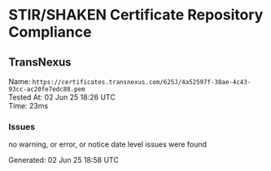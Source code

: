 # STIR/SHAKEN Certificate Repository Compliance

## TransNexus

Name: `https://certificates.transnexus.com/625J/4a52597f-38ae-4c43-93cc-ac20fe7edc88.pem`\
Tested At: 02 Jun 25 18:26 UTC\
Time: 23ms

### Issues

no warning, or error, or notice date level issues were found

Generated: 02 Jun 25 18:58 UTC